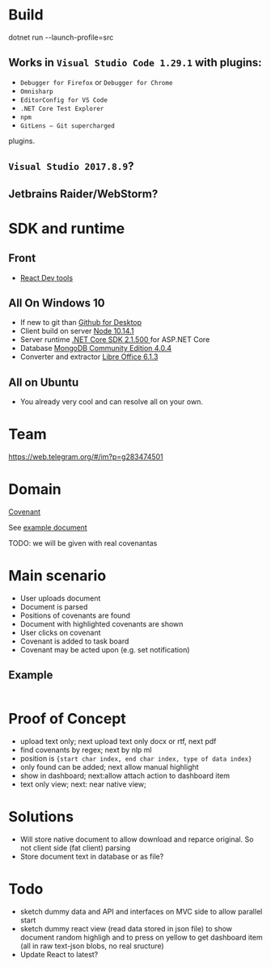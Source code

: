 


# Build

dotnet run --launch-profile=src

## Works in `Visual Studio Code 1.29.1` with plugins:
- `Debugger for Firefox` or `Debugger for Chrome` 
- `Omnisharp`
- `EditorConfig for VS Code`
- `.NET Core Test Explorer`
- `npm`
- `GitLens — Git supercharged`


 plugins.

## `Visual Studio 2017.8.9`?

## Jetbrains Raider/WebStorm?

# SDK and runtime



## Front
- [React Dev tools](https://fb.me/react-devtools)
  
## All On Windows 10 
- If new to git than [Github for Desktop](https://desktop.github.com/)
- Client build on server [Node 10.14.1](https://nodejs.org/dist/v10.14.1/node-v10.14.1-x64.msi)
- Server runtime [.NET Core SDK 2.1.500 ](https://www.microsoft.com/net/download/thank-you/dotnet-sdk-2.1.500-windows-x64-installer) for ASP.NET Core
- Database [MongoDB Community Edition 4.0.4](https://docs.mongodb.com/manual/tutorial/install-mongodb-on-windows/)
- Converter and extractor [Libre Office 6.1.3](https://www.libreoffice.org/download/download/)

## All on Ubuntu
- You already very cool and can resolve all on your own.

# Team

https://web.telegram.org/#/im?p=g283474501

# Domain

[Covenant](https://ru.wikipedia.org/wiki/%D0%9A%D0%BE%D0%B2%D0%B5%D0%BD%D0%B0%D0%BD%D1%82_(%D1%8E%D1%80%D0%B8%D1%81%D0%BF%D1%80%D1%83%D0%B4%D0%B5%D0%BD%D1%86%D0%B8%D1%8F))

See [example document](src/ClientApp/public/document/55db3a1231a04e39983063027839bf36.txt)

TODO: we will be given with real covenantas

# Main scenario

- User uploads document
- Document is parsed
- Positions of covenants are found
- Document with highlighted covenants are  shown
- User clicks on covenant
- Covenant is added to task board
- Covenant may be acted upon (e.g. set notification)

## Example

```yaml

```


# Proof of Concept

- upload text only; next upload text only docx or rtf, next pdf
- find covenants by regex; next by nlp ml
- position is `{start char index, end char index, type of data index}`
- only found can be added; next allow manual highlight
- show in dashboard; next:allow attach action to dashboard item
- text only view; next: near native view;


# Solutions
- Will store native document to allow download and reparce original. So not client side (fat client) parsing
- Store document text in database or as file?

# Todo
- sketch dummy data and API and interfaces on MVC side to allow parallel start
- sketch dummy react view (read data stored in json file) to show document random highligh and to press on yellow to get dashboard item (all in raw text-json blobs, no real sructure)
- Update React to latest?
